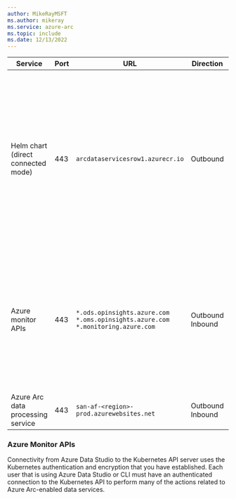 ```yaml
---
author: MikeRayMSFT
ms.author: mikeray
ms.service: azure-arc
ms.topic: include
ms.date: 12/13/2022
---
```



|**Service**|**Port**|**URL**|**Direction**|**Notes**|
|--|--|--|--|--|
| Helm chart (direct connected mode) | 443 | `arcdataservicesrow1.azurecr.io` | Outbound |Provisions the Azure Arc data controller bootstrapper and cluster level objects, such as custom resource definitions, cluster roles, and cluster role bindings, is pulled from an Azure Container Registry. | 
| Azure monitor APIs | 443 |`*.ods.opinsights.azure.com`<br/>`*.oms.opinsights.azure.com`<br/>`*.monitoring.azure.com` | Outbound<br/> Inbound | Azure Data Studio and Azure CLI connect to the Azure Resource Manager APIs to send and retrieve data to and from Azure for some features. See [Azure Monitor APIs](#azure-monitor-apis).
| Azure Arc data processing service | 443 |`san-af-<region>-prod.azurewebsites.net` | Outbound<br/> Inbound |

### Azure Monitor APIs

Connectivity from Azure Data Studio to the Kubernetes API server uses the Kubernetes authentication and encryption that you have established.  Each user that is using Azure Data Studio or CLI must have an authenticated connection to the Kubernetes API to perform many of the actions related to Azure Arc-enabled data services.
